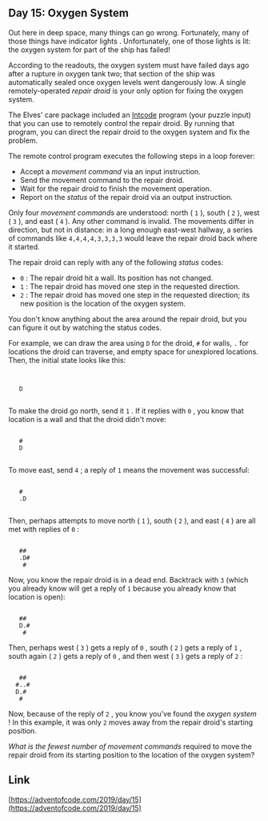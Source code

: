 ## Day 15: Oxygen System

Out here in deep space, many things can go wrong. Fortunately, many of those things have indicator lights . Unfortunately, one of those lights is lit: the oxygen system for part of the ship has failed!

According to the readouts, the oxygen system must have failed days ago after a rupture in oxygen tank two; that section of the ship was automatically sealed once oxygen levels went dangerously low. A single remotely-operated _repair droid_ is your only option for fixing the oxygen system.

The Elves' care package included an [Intcode](9) program (your puzzle input) that you can use to remotely control the repair droid. By running that program, you can direct the repair droid to the oxygen system and fix the problem.

The remote control program executes the following steps in a loop forever:

- Accept a _movement command_ via an input instruction.
- Send the movement command to the repair droid.
- Wait for the repair droid to finish the movement operation.
- Report on the _status_ of the repair droid via an output instruction.

Only four _movement commands_ are understood: north ( `1` ), south ( `2` ), west ( `3` ), and east ( `4` ). Any other command is invalid. The movements differ in direction, but not in distance: in a long enough east-west hallway, a series of commands like `4,4,4,4,3,3,3,3` would leave the repair droid back where it started.

The repair droid can reply with any of the following _status_ codes:

- `0` : The repair droid hit a wall. Its position has not changed.
- `1` : The repair droid has moved one step in the requested direction.
- `2` : The repair droid has moved one step in the requested direction; its new position is the location of the oxygen system.

You don't know anything about the area around the repair droid, but you can figure it out by watching the status codes.

For example, we can draw the area using `D` for the droid, `#` for walls, `.` for locations the droid can traverse, and empty space for unexplored locations. Then, the initial state looks like this:

```


   D


```

To make the droid go north, send it `1` . If it replies with `0` , you know that location is a wall and that the droid didn't move:

```

   #
   D


```

To move east, send `4` ; a reply of `1` means the movement was successful:

```

   #
   .D


```

Then, perhaps attempts to move north ( `1` ), south ( `2` ), and east ( `4` ) are all met with replies of `0` :

```

   ##
   .D#
    #

```

Now, you know the repair droid is in a dead end. Backtrack with `3` (which you already know will get a reply of `1` because you already know that location is open):

```

   ##
   D.#
    #

```

Then, perhaps west ( `3` ) gets a reply of `0` , south ( `2` ) gets a reply of `1` , south again ( `2` ) gets a reply of `0` , and then west ( `3` ) gets a reply of `2` :

```

   ##
  #..#
  D.#
   #
```

Now, because of the reply of `2` , you know you've found the _oxygen system_ ! In this example, it was only `2` moves away from the repair droid's starting position.

_What is the fewest number of movement commands_ required to move the repair droid from its starting position to the location of the oxygen system?

## Link

[https://adventofcode.com/2019/day/15](https://adventofcode.com/2019/day/15)
